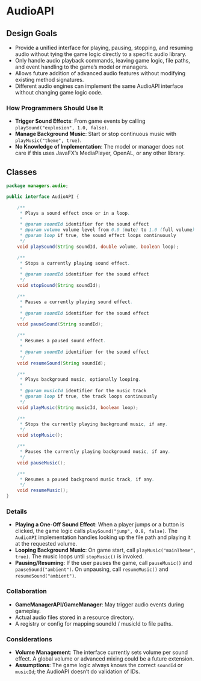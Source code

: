 # AudioAPI

## Design Goals
- Provide a unified interface for playing, pausing, stopping, and resuming audio without tying the game logic directly to a specific audio library.
- Only handle audio playback commands, leaving game logic, file paths, and event handling to the game’s model or managers.
- Allows future addition of advanced audio features without modifying existing method signatures.
- Different audio engines can implement the same AudioAPI interface without changing game logic code.

### How Programmers Should Use It
- **Trigger Sound Effects**: From game events by calling `playSound("explosion", 1.0, false)`.
- **Manage Background Music**: Start or stop continuous music with `playMusic("theme", true)`.
- **No Knowledge of Implementation**: The model or manager does not care if this uses JavaFX’s MediaPlayer, OpenAL, or any other library.

## Classes

```java
package managers.audio;

public interface AudioAPI {

    /**
     * Plays a sound effect once or in a loop.
     *
     * @param soundId identifier for the sound effect
     * @param volume volume level from 0.0 (mute) to 1.0 (full volume)
     * @param loop if true, the sound effect loops continuously
     */
    void playSound(String soundId, double volume, boolean loop);

    /**
     * Stops a currently playing sound effect.
     *
     * @param soundId identifier for the sound effect
     */
    void stopSound(String soundId);

    /**
     * Pauses a currently playing sound effect.
     *
     * @param soundId identifier for the sound effect
     */
    void pauseSound(String soundId);

    /**
     * Resumes a paused sound effect.
     *
     * @param soundId identifier for the sound effect
     */
    void resumeSound(String soundId);

    /**
     * Plays background music, optionally looping.
     *
     * @param musicId identifier for the music track
     * @param loop if true, the track loops continuously
     */
    void playMusic(String musicId, boolean loop);

    /**
     * Stops the currently playing background music, if any.
     */
    void stopMusic();

    /**
     * Pauses the currently playing background music, if any.
     */
    void pauseMusic();

    /**
     * Resumes a paused background music track, if any.
     */
    void resumeMusic();
}
```

### Details
- **Playing a One-Off Sound Effect**: When a player jumps or a button is clicked, the game logic calls `playSound("jump", 0.8, false)`. The `AudioAPI` implementation handles looking up the file path and playing it at the requested volume.
- **Looping Background Music**: On game start, call `playMusic("mainTheme", true)`. The music loops until `stopMusic()` is invoked.
- **Pausing/Resuming**: If the user pauses the game, call `pauseMusic()` and `pauseSound("ambient")`. On unpausing, call `resumeMusic()` and `resumeSound("ambient")`.

### Collaboration
- **GameManagerAPI/GameManager**: May trigger audio events during gameplay.
- Actual audio files stored in a resource directory.
- A registry or config for mapping soundId / musicId to file paths.

### Considerations
- **Volume Management**: The interface currently sets volume per sound effect. A global volume or advanced mixing could be a future extension.
- **Assumptions**: The game logic always knows the correct `soundId` or `musicId`; the AudioAPI doesn’t do validation of IDs.